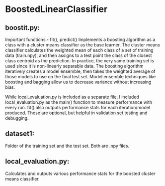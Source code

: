 # BoostedLinearClassifier

## boostit.py:
  Important functions - fit(), predict()
  Implements a boosting algorithm as a class with a cluster means classifier as the base learner. The cluster means classifier calculates the weighted mean of each class
  of a set of training data (train.npy), and then assigns to a test point the class of the closest class centroid as the prediction. In practice, the very same training 
  set is used since it is non-linearly separable data. The boosting algorithm iteratively creates a model ensemble, then takes the weighted average of those models to
  use on the final test set. Model ensemble techniques like boosting and bagging allow us to decrease variance without increasing bias.
  
  While local_evaluation.py is included as a separate file, I included local_evaluation.py as the main() function to measure performance with every run.
  fit() also outputs performance stats for each iteration/model produced. These are optional, but helpful in validation set testing and debugging.

## dataset1:
  Folder of the training set and the test set. Both are .npy files.

## local_evaluation.py:
  Calculates and outputs various performance stats for the boosted cluster means classifier. 
